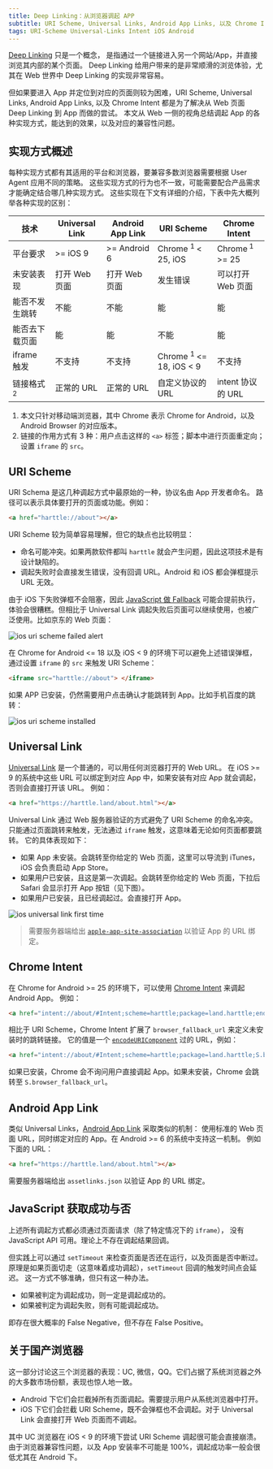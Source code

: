```yaml
---
title: Deep Linking：从浏览器调起 APP
subtitle: URI Scheme, Universal Links, Android App Links, 以及 Chrome Intent
tags: URI-Scheme Universal-Links Intent iOS Android
---
```


[Deep Linking][deep-linking] 只是一个概念，
是指通过一个链接进入另一个网站/App，并直接浏览其内部的某个页面。
Deep Linking 给用户带来的是非常顺滑的浏览体验，尤其在 Web 世界中 Deep Linking 的实现非常容易。

但如果要进入 App 并定位到对应的页面则较为困难，URI Scheme, Universal Links, Android App Links, 以及 Chrome Intent 都是为了解决从 Web 页面 Deep Linking 到 App 而做的尝试。
本文从 Web 一侧的视角总结调起 App 的各种实现方式，能达到的效果，以及对应的兼容性问题。

<!--more-->

## 实现方式概述

每种实现方式都有其适用的平台和浏览器，要兼容多数浏览器需要根据 User Agent 应用不同的策略。
这些实现方式的行为也不一致，可能需要配合产品需求才能确定结合哪几种实现方式。
这些实现在下文有详细的介绍，下表中先大概列举各种实现的区别：

技术 | Universal Link | Android App Link | URI Scheme | Chrome Intent
--- | --- | --- | --- | ---
平台要求 | >= iOS 9 | >= Android 6 | Chrome <sup> 1 </sup> < 25, iOS |  Chrome<sup> 1 </sup> >= 25
未安装表现 | 打开 Web 页面 | 打开 Web 页面 | 发生错误 | 可以打开 Web 页面
能否不发生跳转 | 不能 | 不能 | 能 | 能
能否去下载页面 | 能 | 能 | 不能 | 能
iframe 触发 | 不支持 | 不支持 | Chrome <sup> 1 </sup> <= 18, iOS < 9 | 不支持
链接格式 <sup> 2 </sup> | 正常的 URL | 正常的 URL | 自定义协议的 URL | intent 协议的 URL

1. 本文只针对移动端浏览器，其中 Chrome 表示 Chrome for Android，以及 Android Browser 的对应版本。
2. 链接的作用方式有 3 种：用户点击这样的 `<a>` 标签；脚本中进行页面重定向；设置 `iframe` 的 `src`。

## URI Scheme

URI Schema 是这几种调起方式中最原始的一种，协议名由 App 开发者命名。
路径可以表示具体要打开的页面或功能。例如：

```html
<a href="harttle://about"></a>
```

URI Scheme 较为简单容易理解，但它的缺点也比较明显：

* 命名可能冲突。如果两款软件都叫 `harttle` 就会产生问题，因此这项技术是有设计缺陷的。
* 调起失败时会直接发生错误，没有回调 URL。Android 和 iOS 都会弹框提示 URL 无效。

由于 iOS 下失败弹框不会阻塞，因此 [JavaScript 做 Fallback][uri-scheme-fallback] 可能会提前执行，体验会很糟糕。但相比于 Universal Link 调起失败后页面可以继续使用，也被广泛使用。比如京东的 Web 页面：

![ios uri scheme failed alert](/assets/img/blog/app/uri-scheme-not-installed-ios@2x.png)

在 Chrome for Android <= 18 以及 iOS < 9 的环境下可以避免上述错误弹框，
通过设置 `iframe` 的 `src` 来触发 URI Scheme：

```html
<iframe src="harttle://about"> </iframe>
```

如果 APP 已安装，仍然需要用户点击确认才能跳转到 App。比如手机百度的跳转：

![ios uri scheme installed](/assets/img/blog/app/uri-scheme-installed-ios@2x.png)

## Universal Link

[Universal Link][universal-link] 是一个普通的，可以用任何浏览器打开的 Web URL。
在 iOS >= 9 的系统中这些 URL 可以绑定到对应 App 中，如果安装有对应 App 就会调起，否则会直接打开该 URL。
例如：

```html
<a href="https://harttle.land/about.html"></a>
```

Universal Link 通过 Web 服务器验证的方式避免了 URI Scheme 的命名冲突。
只能通过页面跳转来触发，无法通过 `iframe` 触发，这意味着无论如何页面都要跳转。
它的具体表现如下：

* 如果 App 未安装。会跳转至你给定的 Web 页面，这里可以导流到 iTunes，iOS 会负责启动 App Store。
* 如果用户已安装，且这是第一次调起。会跳转至你给定的 Web 页面，下拉后 Safari 会显示打开 App 按钮（见下图）。
* 如果用户已安装，且已经调起过。会直接打开 App。

![ios universal link first time](/assets/img/blog/app/universal-link-first-time@2x.jpeg)

> 需要服务器端给出 [`apple-app-site-association`][apple-app-site-association] 以验证 App 的 URL 绑定。

## Chrome Intent

在 Chrome for Android >= 25 的环境下，可以使用 [Chrome Intent][android-intent] 来调起 Android App。
例如：

```html
<a href="intent://about/#Intent;scheme=harttle;package=land.harttle;end"></a>
```

相比于 URI Scheme，Chrome Intent 扩展了 `browser_fallback_url` 来定义未安装时的跳转链接。
它的值是一个 [`encodeURIComponent`][encodeURIComponent] 过的 URL，例如：

```html
<a href="intent://about/#Intent;scheme=harttle;package=land.harttle;S.browser_fallback_url=http%3A%2F%2Fharttle.land%2Fabout.html;end"></a>
```

如果已安装，Chrome 会不询问用户直接调起 App。如果未安装，Chrome 会跳转至 `S.browser_fallback_url`。

## Android App Link

类似 Universal Links，[Android App Link][android-app-links] 采取类似的机制：
使用标准的 Web 页面 URL，同时绑定对应的 App。在 Android >= 6 的系统中支持这一机制。
例如下面的 URL：

```html
<a href="https://harttle.land/about.html"></a>
```

需要服务器端给出 `assetlinks.json` 以验证 App 的 URL 绑定。

## JavaScript 获取成功与否

上述所有调起方式都必须通过页面请求（除了特定情况下的 `iframe`），
没有 JavaScript API 可用。理论上不存在调起结果回调。

但实践上可以通过 `setTimeout` 来检查页面是否还在运行，以及页面是否中断过。
原理是如果页面切走（这意味着成功调起），`setTimeout` 回调的触发时间点会延迟。
这一方式不够准确，但只有这一种办法。

* 如果被判定为调起成功，则一定是调起成功的。
* 如果被判定为调起失败，则有可能调起成功。

即存在很大概率的 False Negative，但不存在 False Positive。

## 关于国产浏览器

这一部分讨论这三个浏览器的表现：UC, 微信，QQ。它们占据了系统浏览器之外的大多数市场份额，表现也惊人地一致。

* Android 下它们会拦截掉所有页面调起。需要提示用户从系统浏览器中打开。
* iOS 下它们会拦截 URI Scheme，既不会弹框也不会调起。对于 Universal Link 会直接打开 Web 页面而不调起。

其中 UC 浏览器在 iOS < 9 的环境下尝试 URI Scheme 调起很可能会直接崩溃。
由于浏览器兼容性问题，以及 App 安装率不可能是 100%，调起成功率一般会很低尤其在 Android 下。

[deep-linking]: https://en.wikipedia.org/wiki/Deep_linking
[uri-scheme-fallback]: https://blog.branch.io/uri-schemes-and-universal-links-for-ios/
[universal-link]: https://developer.apple.com/ios/universal-links/
[android-intent]: https://developer.chrome.com/multidevice/android/intents
[encodeURIComponent]: /2017/05/23/percentage-encoding.html
[android-app-links]: https://developer.android.com/training/app-links/index.html
[apple-app-site-association]: https://developer.apple.com/library/content/documentation/General/Conceptual/AppSearch/UniversalLinks.html

